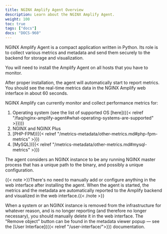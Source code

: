 ```yaml
---
title: NGINX Amplify Agent Overview
description: Learn about the NGINX Amplify Agent.
weight: 100
toc: true
tags: ["docs"]
docs: "DOCS-960"
---
```


NGINX Amplify Agent is a compact application written in Python. Its role is to collect various metrics and metadata and send them securely to the backend for storage and visualization.

You will need to install the Amplify Agent on all hosts that you have to monitor.

After proper installation, the agent will automatically start to report metrics. You should see the real-time metrics data in the NGINX Amplify web interface in about 60 seconds.

NGINX Amplify can currently monitor and collect performance metrics for:

  1. Operating system (see the list of supported OS [here]({{< relref "/faq/nginx-amplify-agent#what-operating-systems-are-supported" >}})))
  2. NGINX and NGINX Plus
  3. [PHP-FPM]({{< relref "/metrics-metadata/other-metrics.md#php-fpm-metrics" >}})
  4. [MySQL]({{< relref "/metrics-metadata/other-metrics.md#mysql-metrics" >}})

The agent considers an NGINX instance to be any running NGINX master process that has a unique path to the binary, and possibly a unique configuration.

{{< note >}}There's no need to manually add or configure anything in the web interface after installing the agent. When the agent is started, the metrics and the metadata are automatically reported to the Amplify backend and visualized in the web interface.{{< /note >}}

When a system or an NGINX instance is removed from the infrastructure for whatever reason, and is no longer reporting (and therefore no longer necessary), you should manually delete it in the web interface. The "Remove object" button can be found in the metadata viewer popup — see the [User Interface]({{< relref "/user-interface/">}}) documentation.